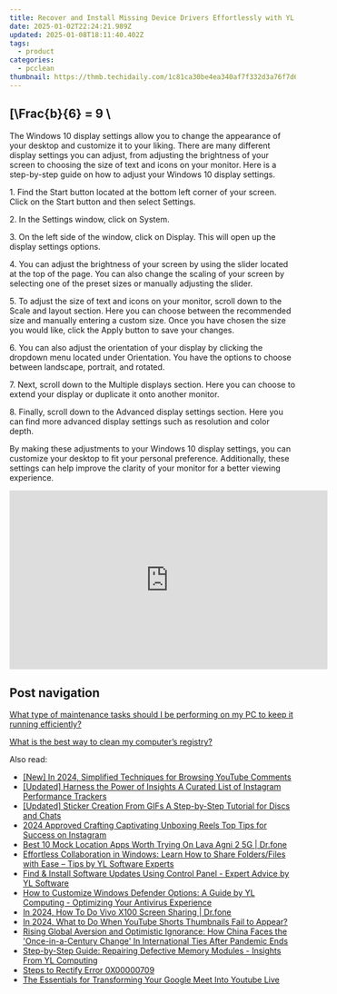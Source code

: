 ```yaml
---
title: Recover and Install Missing Device Drivers Effortlessly with YL Software Tips
date: 2025-01-02T22:24:21.989Z
updated: 2025-01-08T18:11:40.402Z
tags:
  - product
categories:
  - pcclean
thumbnail: https://thmb.techidaily.com/1c81ca30be4ea340af7f332d3a76f7d660b91fccbe6bb81eb5bf627c9ccf9af1.jpg
---
```


## \[\Frac{b}{6} = 9 \

The Windows 10 display settings allow you to change the appearance of your desktop and customize it to your liking. There are many different display settings you can adjust, from adjusting the brightness of your screen to choosing the size of text and icons on your monitor. Here is a step-by-step guide on how to adjust your Windows 10 display settings. 

1\. Find the Start button located at the bottom left corner of your screen. Click on the Start button and then select Settings.

2\. In the Settings window, click on System.

3\. On the left side of the window, click on Display. This will open up the display settings options. 

4\. You can adjust the brightness of your screen by using the slider located at the top of the page. You can also change the scaling of your screen by selecting one of the preset sizes or manually adjusting the slider.

5\. To adjust the size of text and icons on your monitor, scroll down to the Scale and layout section. Here you can choose between the recommended size and manually entering a custom size. Once you have chosen the size you would like, click the Apply button to save your changes.

6\. You can also adjust the orientation of your display by clicking the dropdown menu located under Orientation. You have the options to choose between landscape, portrait, and rotated.

7\. Next, scroll down to the Multiple displays section. Here you can choose to extend your display or duplicate it onto another monitor.

8\. Finally, scroll down to the Advanced display settings section. Here you can find more advanced display settings such as resolution and color depth. 

By making these adjustments to your Windows 10 display settings, you can customize your desktop to fit your personal preference. Additionally, these settings can help improve the clarity of your monitor for a better viewing experience.

<!-- affiliate ads begin -->
<iframe width="560" height="315" src="https://www.youtube.com/embed/Nyp7-xVwqHA?si=XCuZbpKLFIdrGQQh" title="YouTube video player" frameborder="0" allow="accelerometer; autoplay; clipboard-write; encrypted-media; gyroscope; picture-in-picture; web-share" referrerpolicy="strict-origin-when-cross-origin" allowfullscreen></iframe>
<!-- affiliate ads end -->

## Post navigation

[What type of maintenance tasks should I be performing on my PC to keep it running efficiently?](https://tools.techidaily.com/pcclean/products/)

[What is the best way to clean my computer’s registry?](https://tools.techidaily.com/pcclean/products/)

<ins class="adsbygoogle"
     style="display:block"
     data-ad-format="autorelaxed"
     data-ad-client="ca-pub-7571918770474297"
     data-ad-slot="1223367746"></ins>

<ins class="adsbygoogle"
     style="display:block"
     data-ad-client="ca-pub-7571918770474297"
     data-ad-slot="8358498916"
     data-ad-format="auto"
     data-full-width-responsive="true"></ins>

<span class="atpl-alsoreadstyle">Also read:</span>
<div><ul>
<li><a href="https://article-helps.techidaily.com/new-in-2024-simplified-techniques-for-browsing-youtube-comments/"><u>[New] In 2024, Simplified Techniques for Browsing YouTube Comments</u></a></li>
<li><a href="https://instagram-videos.techidaily.com/updated-harness-the-power-of-insights-a-curated-list-of-instagram-performance-trackers/"><u>[Updated] Harness the Power of Insights A Curated List of Instagram Performance Trackers</u></a></li>
<li><a href="https://extra-approaches.techidaily.com/updated-sticker-creation-from-gifs-a-step-by-step-tutorial-for-discs-and-chats/"><u>[Updated] Sticker Creation From GIFs A Step-by-Step Tutorial for Discs and Chats</u></a></li>
<li><a href="https://fox-direct.techidaily.com/2024-approved-crafting-captivating-unboxing-reels-top-tips-for-success-on-instagram/"><u>2024 Approved Crafting Captivating Unboxing Reels Top Tips for Success on Instagram</u></a></li>
<li><a href="https://fake-location.techidaily.com/best-10-mock-location-apps-worth-trying-on-lava-agni-2-5g-drfone-by-drfone-virtual-android/"><u>Best 10 Mock Location Apps Worth Trying On Lava Agni 2 5G | Dr.fone</u></a></li>
<li><a href="https://win-exclusive.techidaily.com/effortless-collaboration-in-windows-learn-how-to-share-foldersfiles-with-ease-tips-by-yl-software-experts/"><u>Effortless Collaboration in Windows: Learn How to Share Folders/Files with Ease – Tips by YL Software Experts</u></a></li>
<li><a href="https://win-exclusive.techidaily.com/find-and-install-software-updates-using-control-panel-expert-advice-by-yl-software/"><u>Find & Install Software Updates Using Control Panel - Expert Advice by YL Software</u></a></li>
<li><a href="https://win-exclusive.techidaily.com/how-to-customize-windows-defender-options-a-guide-by-yl-computing-optimizing-your-antivirus-experience/"><u>How to Customize Windows Defender Options: A Guide by YL Computing - Optimizing Your Antivirus Experience</u></a></li>
<li><a href="https://screen-mirror.techidaily.com/in-2024-how-to-do-vivo-x100-screen-sharing-drfone-by-drfone-android/"><u>In 2024, How To Do Vivo X100 Screen Sharing | Dr.fone</u></a></li>
<li><a href="https://facebook-video-share.techidaily.com/in-2024-what-to-do-when-youtube-shorts-thumbnails-fail-to-appear/"><u>In 2024, What to Do When YouTube Shorts Thumbnails Fail to Appear?</u></a></li>
<li><a href="https://win-exclusive.techidaily.com/rising-global-aversion-and-optimistic-ignorance-how-china-faces-the-once-in-a-century-change-in-international-ties-after-pandemic-ends/"><u>Rising Global Aversion and Optimistic Ignorance: How China Faces the 'Once-in-a-Century Change' In International Ties After Pandemic Ends</u></a></li>
<li><a href="https://win-exclusive.techidaily.com/step-by-step-guide-repairing-defective-memory-modules-insights-from-yl-computing/"><u>Step-by-Step Guide: Repairing Defective Memory Modules - Insights From YL Computing</u></a></li>
<li><a href="https://win11-tips.techidaily.com/steps-to-rectify-error-0x00000709/"><u>Steps to Rectify Error 0X00000709</u></a></li>
<li><a href="https://youtube-zero.techidaily.com/ssentials-for-transforming-your-google-meet-into-youtube-live/"><u>The Essentials for Transforming Your Google Meet Into Youtube Live</u></a></li>
</ul></div>

